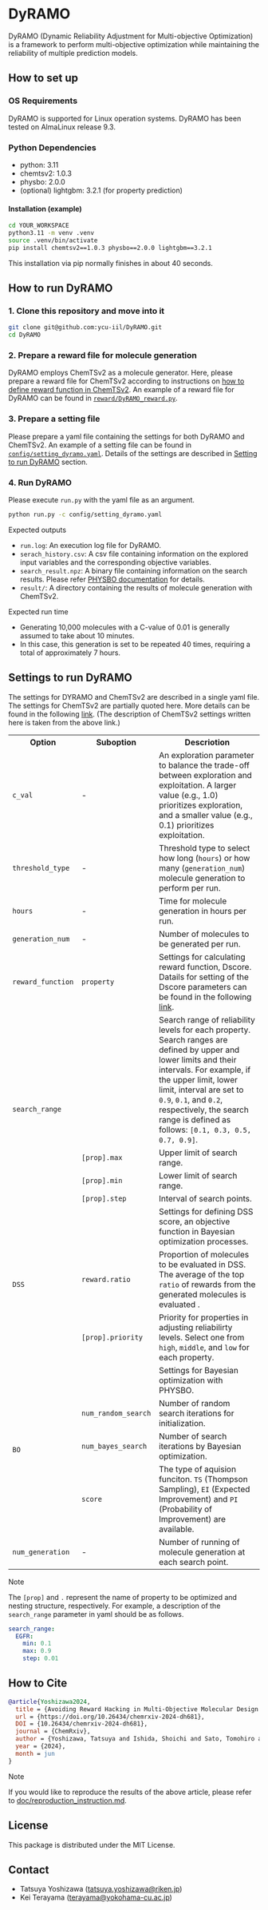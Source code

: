 # DyRAMO

DyRAMO (Dynamic Reliability Adjustment for Multi-objective Optimization) is a framework to perform multi-objective optimization while maintaining the reliability of multiple prediction models.

## How to set up

### OS Requirements

DyRAMO is supported for Linux operation systems.
DyRAMO has been tested on AlmaLinux release 9.3. 

### Python Dependencies

- python: 3.11
- chemtsv2: 1.0.3
- physbo: 2.0.0
- (optional) lightgbm: 3.2.1 (for property prediction)

#### Installation (example)

```bash
cd YOUR_WORKSPACE
python3.11 -m venv .venv
source .venv/bin/activate
pip install chemtsv2==1.0.3 physbo==2.0.0 lightgbm==3.2.1
```
This installation via pip normally finishes in about 40 seconds.

## How to run DyRAMO

### 1. Clone this repository and move into it

```bash
git clone git@github.com:ycu-iil/DyRAMO.git
cd DyRAMO
```

### 2. Prepare a reward file for molecule generation

DyRAMO employs ChemTSv2 as a molecule generator.
Here, please prepare a reward file for ChemTSv2 according to instructions on [how to define reward function in ChemTSv2](https://github.com/molecule-generator-collection/ChemTSv2/blob/c61abbc702b914a76e076d87d416cdc67d3fd517/reward/README.md).
An example of a reward file for DyRAMO can be found in [`reward/DyRAMO_reward.py`](https://github.com/ycu-iil/DyRAMO/blob/main/reward/DyRAMO_reward.py).

### 3. Prepare a setting file

Please prepare a yaml file containing the settings for both DyRAMO and ChemTSv2.
An example of a setting file can be found in [`config/setting_dyramo.yaml`](https://github.com/ycu-iil/DyRAMO/blob/main/config/setting_dyramo.yaml).
Details of the settings are described in [Setting to run DyRAMO](#settings-to-run-dyramo) section.

### 4. Run DyRAMO

Please execute `run.py` with the yaml file as an argument.
```bash
python run.py -c config/setting_dyramo.yaml
```

Expected outputs
- `run.log`: An execution log file for DyRAMO.
- `serach_history.csv`: A csv file containing information on the explored input variables and the corresponding objective variables.
- `search_result.npz`: A binary file containing information on the search results. Please refer [PHYSBO documentation](https://issp-center-dev.github.io/PHYSBO/manual/master/en/notebook/tutorial_basic.html#Serializing-the-results) for details.
- `result/`: A directory containing the results of molecule generation with ChemTSv2.

Expected run time
- Generating 10,000 molecules with a C-value of 0.01 is generally assumed to take about 10 minutes.
- In this case, this generation is set to be repeated 40 times, requiring a total of approximately 7 hours.

## Settings to run DyRAMO

The settings for DYRAMO and ChemTSv2 are described in a single yaml file.
The settings for ChemTSv2 are partially quoted here.
More details can be found in the following [link](https://github.com/molecule-generator-collection/ChemTSv2/blob/c61abbc702b914a76e076d87d416cdc67d3fd517/README.md#support-optionfunction-pushpin).
(The description of ChemTSv2 settings written here is taken from the above link.)

<table>
    <tr>
        <th>Option</th>
        <th>Suboption</th>
        <th>Descriotion</th>
    </tr>
    <tr>
        <td rowspan="1"><code>c_val</code></td>
        <td>-</td>
        <td>An exploration parameter to balance the trade-off between exploration and exploitation. A larger value (e.g., 1.0) prioritizes exploration, and a smaller value (e.g., 0.1) prioritizes exploitation.</td>
    </tr>
    <tr>
        <td rowspan="1"><code>threshold_type</code></td>
        <td>-</td>
        <td>Threshold type to select how long (<code>hours</code>) or how many (<code>generation_num</code>) molecule generation to perform per run.</td>
    </tr>
    <tr>
        <td rowspan="1"><code>hours</code></td>
        <td>-</td>
        <td>Time for molecule generation in hours per run.</td>
    </tr>
    <tr>
        <td rowspan="1"><code>generation_num</code></td>
        <td>-</td>
        <td>Number of molecules to be generated per run.</td>
    </tr>
    <tr>
        <td rowspan="1"><code>reward_function</code></td>
        <td><code>property</code></td>
        <td>Settings for calculating reward function, Dscore. Datails for setting of the Dscore parameters can be found in the following <a href="https://github.com/molecule-generator-collection/ChemTSv2/blob/c61abbc702b914a76e076d87d416cdc67d3fd517/doc/multiobjective_optimization_using_dscore.md#how-to-adjust-dscore-paramaters" >link</a>.</td>
    </tr>
    <tr>
        <td rowspan="4"><code>search_range</code></td>
        <td></td>
        <td>Search range of reliability levels for each property. Search ranges are defined by upper and lower limits and their intervals. For example, if the upper limit, lower limit, interval  are set to <code>0.9</code>, <code>0.1</code>, and <code>0.2</code>, respectively, the search range is defined as follows: <code>[0.1, 0.3, 0.5, 0.7, 0.9]</code>.</td>
    </tr>
    <tr>
        <td><code>[prop].max</code></td>
        <td>Upper limit of search range.</td>
    </tr>
    <tr>
        <td><code>[prop].min</code></td>
        <td>Lower limit of search range.</td>
    </tr>
    <tr>
        <td><code>[prop].step</code></td>
        <td>Interval of search points.</td>
    </tr>
    <tr>
        <td rowspan="3"><code>DSS</code></td>
        <td></td>
        <td>Settings for defining DSS score, an objective function in Bayesian optimization processes.</td>
    </tr>
    <tr>
        <td><code>reward.ratio</code></td>
        <td>Proportion of molecules to be evaluated in DSS. The average of the top <code>ratio</code> of rewards from the generated molecules is evaluated .</td>
    </tr>
    <tr>
        <td><code>[prop].priority</code></td>
        <td>Priority for properties in adjusting reliabilirty levels. Select one from <code>high</code>, <code>middle</code>,  and <code>low</code> for each property.</td>
    </tr>
    <tr>
        <td rowspan="4"><code>BO</code></td>
        <td></td>
        <td>Settings for Bayesian optimization with PHYSBO.</td>
    </tr>
    <tr>
        <td><code>num_random_search</code></td>
        <td>Number of random search iterations for initialization.</td>
    </tr>
    <tr>
        <td><code>num_bayes_search</code></td>
        <td>Number of search iterations by Bayesian optimization.</td>
    </tr>
    <tr>
        <td><code>score</code></td>
        <td>The type of aquision funciton. <code>TS</code> (Thompson Sampling), <code>EI</code> (Expected Improvement) and <code>PI</code> (Probability of Improvement) are available.</td>
    </tr>
    <tr>
        <td rowspan="1"><code>num_generation</code></td>
        <td>-</td>
        <td>Number of running of molecule generation at each search point.</td>
    </tr>
</table>

> [!NOTE]
> The `[prop]` and `.` represent the name of property to be optimized and nesting structure, respectively.
> For example, a description of the `search_range` parameter in yaml should be as follows.
> ```yaml
> search_range:
>   EGFR:
>     min: 0.1
>     max: 0.9
>     step: 0.01
>  ```


## How to Cite

```bibtex
@article{Yoshizawa2024,
  title = {Avoiding Reward Hacking in Multi-Objective Molecular Design: A Data-Driven Generative Strategy with a Reliable Design Framework},
  url = {https://doi.org/10.26434/chemrxiv-2024-dh681},
  DOI = {10.26434/chemrxiv-2024-dh681},
  journal = {ChemRxiv},
  author = {Yoshizawa, Tatsuya and Ishida, Shoichi and Sato, Tomohiro and Ohta, Masateru and Honma, Teruki and Terayama, Kei},
  year = {2024},
  month = jun
}
```
> [!NOTE]
> If you would like to reproduce the results of the above article, please refer to [doc/reproduction_instruction.md](https://github.com/ycu-iil/DyRAMO/blob/main/doc/reproduction_instruction.md).


## License

This package is distributed under the MIT License.

## Contact

- Tatsuya Yoshizawa (tatsuya.yoshizawa@riken.jp)
- Kei Terayama (terayama@yokohama-cu.ac.jp)
